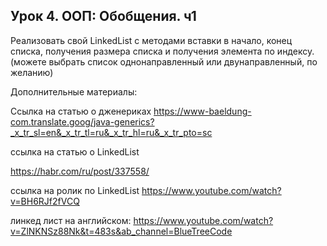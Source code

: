 ## Урок 4. ООП: Обобщения. ч1

Реализовать свой LinkedList с методами вставки в начало, конец списка, получения размера списка и получения
элемента по индексу. (можете выбрать список однонаправленный или двунаправленный, по желанию)

Дополнительные материалы:

Ссылка на статью о дженериках
https://www-baeldung-com.translate.goog/java-generics?_x_tr_sl=en&_x_tr_tl=ru&_x_tr_hl=ru&_x_tr_pto=sc

ссылка на статью о LinkedList

https://habr.com/ru/post/337558/

ссылка на ролик по LinkedList
https://www.youtube.com/watch?v=BH6RJf2fVCQ

линкед лист на английском: https://www.youtube.com/watch?v=ZlNKNSz88Nk&t=483s&ab_channel=BlueTreeCode

